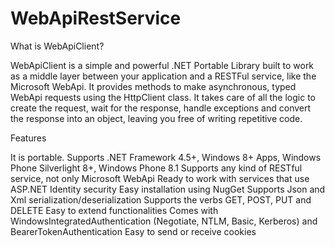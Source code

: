# WebApiRestService
What is WebApiClient?

WebApiClient is a simple and powerful .NET Portable Library built to work as a middle layer between your application and a RESTFul service, like the Microsoft WebApi. It provides methods to make asynchronous, typed WebApi requests using the HttpClient class. It takes care of all the logic to create the request, wait for the response, handle exceptions and convert the response into an object, leaving you free of writing repetitive code.

Features

It is portable. Supports .NET Framework 4.5+, Windows 8+ Apps, Windows Phone Silverlight 8+, Windows Phone 8.1
Supports any kind of RESTful service, not only Microsoft WebApi
Ready to work with services that use ASP.NET Identity security
Easy installation using NugGet
Supports Json and Xml serialization/deserialization
Supports the verbs GET, POST, PUT and DELETE
Easy to extend functionalities
Comes with WindowsIntegratedAuthentication (Negotiate, NTLM, Basic, Kerberos) and BearerTokenAuthentication
Easy to send or receive cookies
